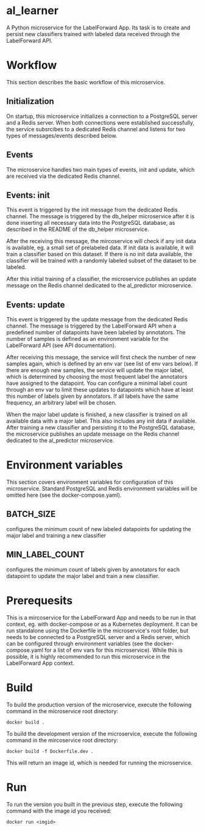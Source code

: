 # al_learner

A Python microservice for the LabelForward App. Its task is to create and persist new classifiers trained with labeled data received through the LabelForward API. 

# Workflow

This section describes the basic workflow of this microservice. 

## Initialization

On startup, this microservice initializes a connection to a PostgreSQL server and a Redis server. When both connections were established successfully, the service subsrcibes to a dedicated Redis channel and 
listens for two types of messages/events described below.

## Events

The microservice handles two main types of events, init and update, which are received via the dedicated
Redis channel.

## Events: init

This event is triggered by the init message from the dedicated Redis channel. The message is triggered by the db_helper microservice after it is done inserting all necessary data into the PostgreSQL database, as described in the README of the db_helper microservice. 

After the receiving this message, the mircoservice will check if any init data is available, eg. a small set of prelabeled data. If init data
is available, it will train a classifier based on this dataset. If there is no init data available, the
classifier will be trained with a randomly labeled subset of the dataset to be labeled. 

After this initial training of a classifier, the microservice publishes an update message on the Redis channel dedicated to the al_predictor microservice.

## Events: update

This event is triggered by the update message from the dedicated Redis channel. The message is triggered by the LabelForward API when a predefined number of datapoints have been labeled by annotators. The number of samples is defined as an environment variable for the LabelForward API (see API documentation).


After receiving this message, the service will first check the number of new samples again, which is defined by an env var (see list of env vars below). If there are enough new samples, the service will update the major label, which is determined by choosing the most frequent label the annotators have assigned to the datapoint. You can configure a minimal label count through an env var to limit these updates to datapoints which have at least this number of labels given by annotators. If all labels have the same frequency, an arbitrary label will be chosen. 

When the major label update is finished, a new classifier is trained on all available data with a major label. This also includes any init data if available. After training a new classifier and persisting it to the PostgreSQL database, the microservice publishes an update message on the Redis channel dedicated to the al_predictor microservice.

# Environment variables

This section covers environment variables for configuration of this microservice. Standard PostgreSQL and Redis environment variables will be omitted here (see the docker-compose.yaml).

## BATCH_SIZE

configures the minimum count of new labeled datapoints for updating the major label and training a new classifier

## MIN_LABEL_COUNT

configures the minimum count of labels given by annotators for each datapoint to update the major label and train a new classifier.

# Prerequesits

This is a mircoservice for the LabelForward App and needs to be run in that context, eg. with docker-compose or as a Kubernetes deployment. It can be run standalone using the Dockerfile in the microservice's root folder, 
but needs to be connected to a PostgreSQL server and a Redis server, which can be configured through environment variables (see the docker-compose.yaml for a list of env vars for this microservice). While this is possible,
it is highly recommended to run this microservice in the LabelForward App context.

# Build

To build the production version of the microservice, execute the following command in the microservice root directory:
```shell
docker build .
```

To build the development version of the microservice, execute the following command in the mircoservice root directory:
```shell
docker build -f Dockerfile.dev .
```
This will return an image id, which is needed for running the microservice.

# Run

To run the version you built in the previous step, execute the following command with the image id you received:
```shell
docker run <imgid>
```